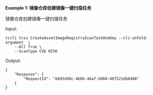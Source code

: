 **Example 1: 镜像仓库创建镜像一键扫描任务**

镜像仓库创建镜像一键扫描任务

Input: 

```
tccli tcss CreateAssetImageRegistryScanTaskOneKey --cli-unfold-argument  \
    --All True \
    --ScanType CVE RISK
```

Output: 
```
{
    "Response": {
        "RequestId": "68d5d49c-4b6b-46af-b060-46f521db0400"
    }
}
```

